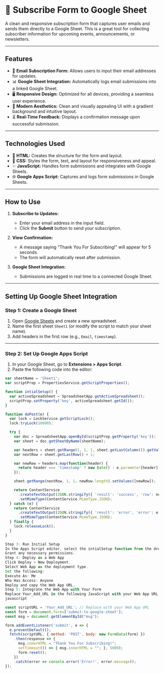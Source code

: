 # 📧 Subscribe Form to Google Sheet

A clean and responsive subscription form that captures user emails and sends them directly to a Google Sheet. This is a great tool for collecting subscriber information for upcoming events, announcements, or newsletters.

---

## Features
- 📝 **Email Subscription Form:** Allows users to input their email addresses for updates.
- 📊 **Google Sheet Integration:** Automatically logs email submissions into a linked Google Sheet.
- 🖥️ **Responsive Design:** Optimized for all devices, providing a seamless user experience.
- 🎨 **Modern Aesthetics:** Clean and visually appealing UI with a gradient background and intuitive layout.
- ⏳ **Real-Time Feedback:** Displays a confirmation message upon successful submission.

---

## Technologies Used
- 🎨 **HTML:** Creates the structure for the form and layout.
- 🎨 **CSS:** Styles the form, text, and layout for responsiveness and appeal.
- ✨ **JavaScript:** Handles form submissions and integrates with Google Sheets.
- 🌐 **Google Apps Script:** Captures and logs form submissions in Google Sheets.


---

## How to Use

1. **Subscribe to Updates:**
   - Enter your email address in the input field.
   - Click the **Submit** button to send your subscription.

2. **View Confirmation:**
   - A message saying "Thank You For Subscribing!" will appear for 5 seconds.
   - The form will automatically reset after submission.

3. **Google Sheet Integration:**
   - Submissions are logged in real time to a connected Google Sheet.

---

## Setting Up Google Sheet Integration

### Step 1: Create a Google Sheet
1. Open [Google Sheets](https://sheets.google.com) and create a new spreadsheet.
2. Name the first sheet `Sheet1` (or modify the script to match your sheet name).
3. Add headers in the first row (e.g., `Email`, `timestamp`).

---

### Step 2: Set Up Google Apps Script
1. In your Google Sheet, go to **Extensions > Apps Script**.
2. Paste the following code into the editor:

```javascript
var sheetName = 'Sheet1';
var scriptProp = PropertiesService.getScriptProperties();

function intialSetup() {
  var activeSpreadsheet = SpreadsheetApp.getActiveSpreadsheet();
  scriptProp.setProperty('key', activeSpreadsheet.getId());
}

function doPost(e) {
  var lock = LockService.getScriptLock();
  lock.tryLock(10000);

  try {
    var doc = SpreadsheetApp.openById(scriptProp.getProperty('key'));
    var sheet = doc.getSheetByName(sheetName);

    var headers = sheet.getRange(1, 1, 1, sheet.getLastColumn()).getValues()[0];
    var nextRow = sheet.getLastRow() + 1;

    var newRow = headers.map(function(header) {
      return header === 'timestamp' ? new Date() : e.parameter[header];
    });

    sheet.getRange(nextRow, 1, 1, newRow.length).setValues([newRow]);

    return ContentService
      .createTextOutput(JSON.stringify({ 'result': 'success', 'row': nextRow }))
      .setMimeType(ContentService.MimeType.JSON);
  } catch (e) {
    return ContentService
      .createTextOutput(JSON.stringify({ 'result': 'error', 'error': e }))
      .setMimeType(ContentService.MimeType.JSON);
  } finally {
    lock.releaseLock();
  }
}

Step 3: Run Initial Setup
In the Apps Script editor, select the intialSetup function from the dropdown menu and click Run.
Grant any necessary permissions.
Step 4: Deploy as a Web App
Click Deploy > New Deployment.
Select Web App as the deployment type.
Set the following:
Execute As: Me
Who Has Access: Anyone
Deploy and copy the Web App URL.
Step 5: Integrate the Web App with Your Form
Replace Your_Add_URL in the following JavaScript with your Web App URL:
javascript

const scriptURL = 'Your_Add_URL'; // Replace with your Web App URL
const form = document.forms['submit-to-google-sheet'];
const msg = document.getElementById("msg");

form.addEventListener('submit', e => {
  e.preventDefault();
  fetch(scriptURL, { method: 'POST', body: new FormData(form) })
    .then(response => {
      msg.innerHTML = "Thank You For Subscribing!";
      setTimeout(() => { msg.innerHTML = ""; }, 5000);
      form.reset();
    })
    .catch(error => console.error('Error!', error.message));
});

